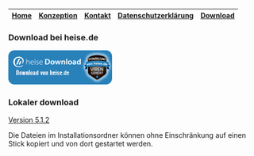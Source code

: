 |[Home](index.md) | [Konzeption](konzeption.md) | [Kontakt](kontakt) | [Datenschutzerklärung](datenschutzerklaerung.md) | [Download](download.md) |  
|--|--|--|--|--|


### Download bei heise.de
[![heise.de](/images/download_logo1.png)](https://www.heise.de/download/product/kurvenprofi-59742/download)

### Lokaler download
[Version 5.1.2]({static}/files/kurve.exe)

Die Dateien im Installationsordner können ohne Einschränkung auf einen Stick kopiert und von dort gestartet werden.
